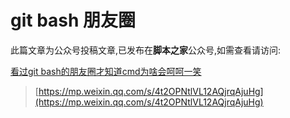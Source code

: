 # git bash 朋友圈

此篇文章为公众号投稿文章,已发布在**脚本之家**公众号,如需查看请访问: 

[看过git bash的朋友圈才知道cmd为啥会呵呵一笑](https://mp.weixin.qq.com/s/4t2OPNtlVL12AQjrqAjuHg)

> [https://mp.weixin.qq.com/s/4t2OPNtlVL12AQjrqAjuHg](https://mp.weixin.qq.com/s/4t2OPNtlVL12AQjrqAjuHg)